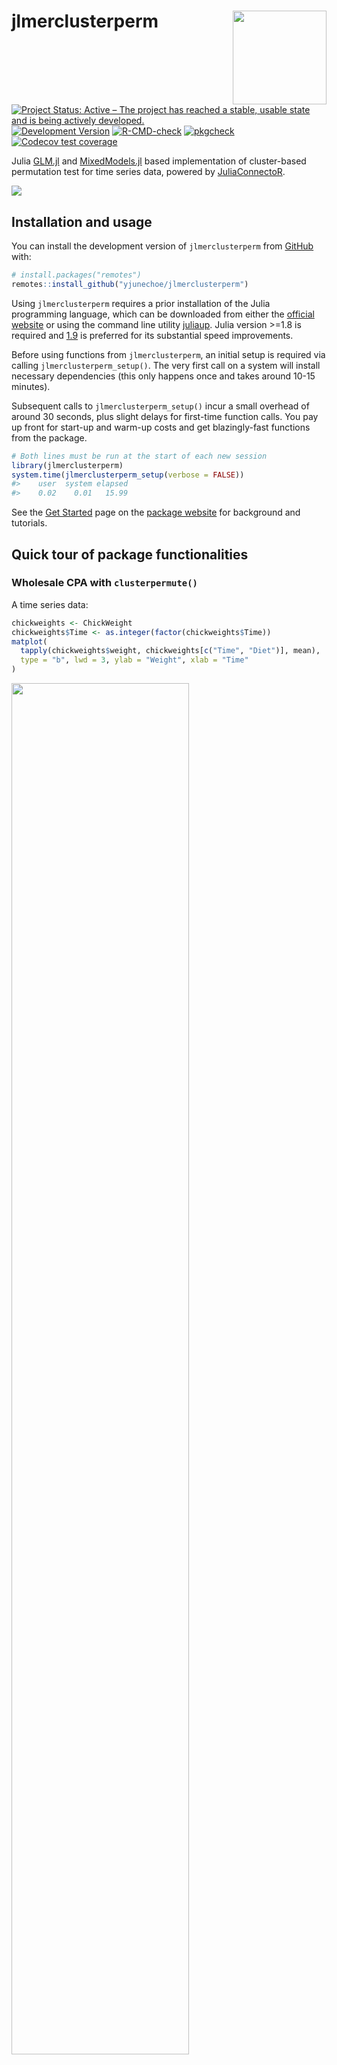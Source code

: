 
<!-- README.md is generated from README.Rmd. Please edit that file -->

# jlmerclusterperm <a href="https://yjunechoe.github.io/jlmerclusterperm/"><img src="man/figures/logo.png" align="right" height="150" /></a>

<!-- badges: start -->

[![Project Status: Active – The project has reached a stable, usable
state and is being actively
developed.](https://www.repostatus.org/badges/latest/active.svg)](https://www.repostatus.org/#active)
[![Development
Version](https://img.shields.io/badge/devel%20version-1.0.0-check.svg)](https://github.com/yjunechoe/jlmerclusterperm)
[![R-CMD-check](https://github.com/yjunechoe/jlmerclusterperm/actions/workflows/R-CMD-check.yaml/badge.svg)](https://github.com/yjunechoe/jlmerclusterperm/actions/workflows/R-CMD-check.yaml)
[![pkgcheck](https://github.com/yjunechoe/jlmerclusterperm/workflows/pkgcheck/badge.svg)](https://github.com/yjunechoe/jlmerclusterperm/actions?query=workflow%3Apkgcheck)
[![Codecov test
coverage](https://codecov.io/gh/yjunechoe/jlmerclusterperm/branch/main/graph/badge.svg)](https://app.codecov.io/gh/yjunechoe/jlmerclusterperm?branch=main)
<!-- badges: end -->

Julia [GLM.jl](https://github.com/JuliaStats/GLM.jl) and
[MixedModels.jl](https://github.com/JuliaStats/MixedModels.jl) based
implementation of cluster-based permutation test for time series data,
powered by
[JuliaConnectoR](https://github.com/stefan-m-lenz/JuliaConnectoR).

![](man/figures/clusterpermute_slice.png)

## Installation and usage

You can install the development version of `jlmerclusterperm` from
[GitHub](https://github.com/yjunechoe/jlmerclusterperm) with:

``` r
# install.packages("remotes")
remotes::install_github("yjunechoe/jlmerclusterperm")
```

Using `jlmerclusterperm` requires a prior installation of the Julia
programming language, which can be downloaded from either the [official
website](https://julialang.org/) or using the command line utility
[juliaup](https://github.com/JuliaLang/juliaup). Julia version \>=1.8 is
required and
[1.9](https://julialang.org/blog/2023/04/julia-1.9-highlights/#caching_of_native_code)
is preferred for its substantial speed improvements.

Before using functions from `jlmerclusterperm`, an initial setup is
required via calling `jlmerclusterperm_setup()`. The very first call on
a system will install necessary dependencies (this only happens once and
takes around 10-15 minutes).

Subsequent calls to `jlmerclusterperm_setup()` incur a small overhead of
around 30 seconds, plus slight delays for first-time function calls. You
pay up front for start-up and warm-up costs and get blazingly-fast
functions from the package.

``` r
# Both lines must be run at the start of each new session
library(jlmerclusterperm)
system.time(jlmerclusterperm_setup(verbose = FALSE))
#>    user  system elapsed 
#>    0.02    0.01   15.99
```

See the [Get
Started](https://yjunechoe.github.io/jlmerclusterperm/articles/jlmerclusterperm.html)
page on the [package
website](https://yjunechoe.github.io/jlmerclusterperm/) for background
and tutorials.

## Quick tour of package functionalities

### Wholesale CPA with `clusterpermute()`

A time series data:

``` r
chickweights <- ChickWeight
chickweights$Time <- as.integer(factor(chickweights$Time))
matplot(
  tapply(chickweights$weight, chickweights[c("Time", "Diet")], mean),
  type = "b", lwd = 3, ylab = "Weight", xlab = "Time"
)
```

<img src="man/figures/README-chickweight-1.png" width="75%" />

Preparing a specification object:

``` r
chickweights_spec <- make_jlmer_spec(
  formula = weight ~ 1 + Diet,
  data = chickweights,
  subject = "Chick", time = "Time"
)
chickweights_spec
#> ── jlmer specification ───────────────────────────────────────── <jlmer_spec> ──
#> Formula: weight ~ 1 + Diet2 + Diet3 + Diet4
#> Predictors:
#>   Diet: Diet2, Diet3, Diet4
#> Groupings:
#>   Subject: Chick
#>   Trial:
#>   Time: Time
#> Data:
#>   weight Diet2 Diet3 Diet4 Chick Time
#> 1     42     0     0     0     1    1
#> 2     51     0     0     0     1    2
#> 3     59     0     0     0     1    3
#>  [ reached 'max' / getOption("max.print") -- omitted 575 rows ]
#> ────────────────────────────────────────────────────────────────────────────────
```

Cluster-based permutation test:

``` r
set_rng_state(123L)
clusterpermute(
  chickweights_spec,
  threshold = 2.5,
  nsim = 100,
  progress = FALSE
)
#> $null_cluster_dists
#> ── Null cluster-mass distribution (t > 2.5) ──────────── <null_cluster_dists> ──
#> Diet2 (n = 100)
#>   Mean (SD): -0.039 (1.89)
#>   Coverage intervals: 95% [-2.862, 0.000]
#> Diet3 (n = 100)
#>   Mean (SD): -0.129 (2.02)
#>   Coverage intervals: 95% [0.000, 0.000]
#> Diet4 (n = 100)
#>   Mean (SD): 0.296 (3.21)
#>   Coverage intervals: 95% [0.000, 5.797]
#> ────────────────────────────────────────────────────────────────────────────────
#> 
#> $empirical_clusters
#> ── Empirical clusters (t > 2.5) ──────────────────────── <empirical_clusters> ──
#> Diet2
#>   [3, 4]: 6.121 (p=0.0495)
#> Diet3
#>   [3, 12]: 35.769 (p=0.0099)
#> Diet4
#>   [2, 8]: 32.442 (p=0.0099)
#> ────────────────────────────────────────────────────────────────────────────────
```

With random effects:

``` r
chickweights_re_spec <- make_jlmer_spec(
  formula = weight ~ 1 + Diet + (1 | Chick),
  data = chickweights,
  subject = "Chick", time = "Time"
)
set_rng_state(123L)
clusterpermute(
  chickweights_re_spec,
  threshold = 2.5,
  nsim = 100,
  progress = FALSE
)$empirical_clusters
#> ── Empirical clusters (t > 2.5) ──────────────────────── <empirical_clusters> ──
#> Diet2
#>   [3, 4]: 6.387 (p=0.0594)
#> Diet3
#>   [2, 12]: 39.919 (p=0.0099)
#> Diet4
#>   [2, 8]: 33.853 (p=0.0099)
#> ────────────────────────────────────────────────────────────────────────────────
```

### Piecemeal approach to CPA

Computing time-wise statistics of the observed data:

``` r
empirical_statistics <- compute_timewise_statistics(chickweights_spec)
matplot(t(empirical_statistics), type = "b", pch = 1, lwd = 3, ylab = "t-statistic")
abline(h = 2.5, lty = 3)
```

<img src="man/figures/README-empirical_statistics-1.png" width="75%" />

Identifying empirical clusters:

``` r
empirical_clusters <- extract_empirical_clusters(empirical_statistics, threshold = 2.5)
empirical_clusters
#> ── Empirical clusters (t > 2.5) ──────────────────────── <empirical_clusters> ──
#> Diet2
#>   [3, 4]: 6.121
#> Diet3
#>   [3, 12]: 35.769
#> Diet4
#>   [2, 8]: 32.442
#> ────────────────────────────────────────────────────────────────────────────────
```

Simulating the null distribution:

``` r
set_rng_state(123L)
null_statistics <- permute_timewise_statistics(chickweights_spec, nsim = 100)
null_cluster_dists <- extract_null_cluster_dists(null_statistics, threshold = 2.5)
null_cluster_dists
#> ── Null cluster-mass distribution (t > 2.5) ──────────── <null_cluster_dists> ──
#> Diet2 (n = 100)
#>   Mean (SD): -0.039 (1.89)
#>   Coverage intervals: 95% [-2.862, 0.000]
#> Diet3 (n = 100)
#>   Mean (SD): -0.129 (2.02)
#>   Coverage intervals: 95% [0.000, 0.000]
#> Diet4 (n = 100)
#>   Mean (SD): 0.296 (3.21)
#>   Coverage intervals: 95% [0.000, 5.797]
#> ────────────────────────────────────────────────────────────────────────────────
```

Significance testing the cluster-mass statistic:

``` r
calculate_clusters_pvalues(empirical_clusters, null_cluster_dists, add1 = TRUE)
#> ── Empirical clusters (t > 2.5) ──────────────────────── <empirical_clusters> ──
#> Diet2
#>   [3, 4]: 6.121 (p=0.0495)
#> Diet3
#>   [3, 12]: 35.769 (p=0.0099)
#> Diet4
#>   [2, 8]: 32.442 (p=0.0099)
#> ────────────────────────────────────────────────────────────────────────────────
```

Iterating over a range of threshold values:

``` r
walk_threshold_steps(empirical_statistics, null_statistics, steps = c(2, 2.5, 3))
#>    threshold predictor id start end length sum_statistic     pvalue
#> 1        2.0     Diet2  1     3   5      3      8.496376 0.07920792
#> 2        2.0     Diet3  1     2  12     11     38.216035 0.00990099
#> 3        2.0     Diet4  1     2  12     11     41.651468 0.00990099
#> 4        2.5     Diet2  1     3   4      2      6.121141 0.04950495
#> 5        2.5     Diet3  1     3  12     10     35.768957 0.00990099
#> 6        2.5     Diet4  1     2   8      7     32.442352 0.00990099
#> 31       3.0     Diet3  1     3   5      3     12.719231 0.00990099
#> 21       3.0     Diet3  2     9  12      4     14.037622 0.00990099
#> 41       3.0     Diet4  1     2   7      6     29.659402 0.00990099
```

## Acknowledgments

- The paper [Maris & Oostenveld
  (2007)](https://doi.org/10.1016/j.jneumeth.2007.03.024) which
  originally proposed the cluster-based permutation analysis.

- The [JuliaConnectoR](https://github.com/stefan-m-lenz/JuliaConnectoR)
  package for powering the R interface to Julia.

- The Julia packages [GLM.jl](https://github.com/JuliaStats/GLM.jl) and
  [MixedModels.jl](https://github.com/JuliaStats/MixedModels.jl) for
  fast implementations (mixed effects) regression models.

- Existing implementations of CPA in R
  ([permuco](https://jaromilfrossard.github.io/permuco/),
  [permutes](https://github.com/cvoeten/permutes), etc.) whose designs
  inspired the CPA interface in jlmerclusterperm.

